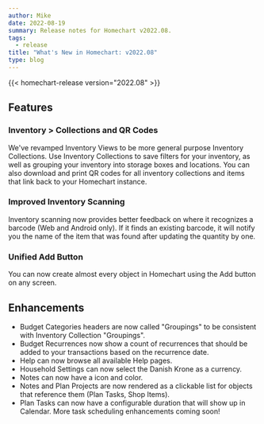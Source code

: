 ```yaml
---
author: Mike
date: 2022-08-19
summary: Release notes for Homechart v2022.08.
tags:
  - release
title: "What's New in Homechart: v2022.08"
type: blog
---
```


{{< homechart-release version="2022.08" >}}

## Features

### Inventory > Collections and QR Codes

We've revamped Inventory Views to be more general purpose Inventory Collections. Use Inventory Collections to save filters for your inventory, as well as grouping your inventory into storage boxes and locations. You can also download and print QR codes for all inventory collections and items that link back to your Homechart instance.

### Improved Inventory Scanning

Inventory scanning now provides better feedback on where it recognizes a barcode (Web and Android only). If it finds an existing barcode, it will notify you the name of the item that was found after updating the quantity by one.

### Unified Add Button

You can now create almost every object in Homechart using the Add button on any screen.

## Enhancements

- Budget Categories headers are now called "Groupings" to be consistent with Inventory Collection "Groupings".
- Budget Recurrences now show a count of recurrences that should be added to your transactions based on the recurrence date.
- Help can now browse all available Help pages.
- Household Settings can now select the Danish Krone as a currency.
- Notes can now have a icon and color.
- Notes and Plan Projects are now rendered as a clickable list for objects that reference them (Plan Tasks, Shop Items).
- Plan Tasks can now have a configurable duration that will show up in Calendar. More task scheduling enhancements coming soon!
